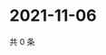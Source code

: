 # 2021-11-06

共 0 条

<!-- BEGIN WEIBO -->
<!-- 最后更新时间 Sat Nov 06 2021 22:12:28 GMT+0800 (China Standard Time) -->

<!-- END WEIBO -->
